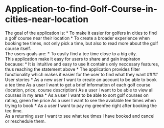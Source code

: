 # Application-to-find-Golf-Course-in-cities-near-location

The goal of the application is: * To make it easier for golfers in cities to find a golf course near their location * To create a broader experience when booking tee times, not only pick a time, but also to read more about the golf course itself.  
The users goals are: * To easily find a tee time close to a big city.  
This application make it easy for users to share and gain inspiraton because: * It is intuitive and easy to use 
It contains only neccesary features, thus reaching the statement above * The application provides filter functionality which makes it easier for the user to find what they want  #### User stories  * As a new user I want to create an account to be able to book a tee time 
As a user I want to get a brief information of each golf course (location, price, course description) 
As a user I want to be able to view all courses in my area * As a user I want to be able to sort golf courses on rating, green fee price 
As a user I want to see the available tee times when trying to book * As a user I want to pay my greenfee right after booking the tee time.  
As a returning user I want to see what tee times I have booked and cancel or reschedule them. 
